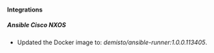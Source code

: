 
#### Integrations

##### Ansible Cisco NXOS
- Updated the Docker image to: *demisto/ansible-runner:1.0.0.113405*.


